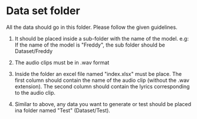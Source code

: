 # Data set folder
All the data should go in this folder. Please follow the given
guidelines.
1. It should be placed inside a sub-folder with the name of the model.
   e.g: If the name of the model is "Freddy", the sub folder should be
   Dataset/Freddy

2.  The audio clips must be in .wav format

3. Inside the folder an excel file named "index.xlsx" must be place. The
   first column should contain the name of the audio clip (without the
   .wav extension). The second column should contain the lyrics
   corresponding to the audio clip.

4. Similar to above, any data you want to generate or test should be
   placed ina folder named "Test" (Dataset/Test).
